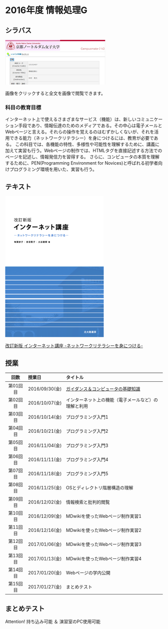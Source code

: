 # 2016年度 情報処理G

## シラバス

[![](2016infoG/syllabus-mini.png)](2016infoG/syllabus.png)

画像をクリックすると全文を画像で閲覧できます。

### 科目の教育目標

インターネット上で使えるさまざまなサービス（機能）は、新しいコミュニケーション手段であり、情報伝達のためのメディアである。その中心は電子メールとWebページと言える。それらの操作を覚えるのはむずかしくないが、それを活用できる能力（ネットワークリテラシー）を身につけるには、教育が必要である。
この科目では、各機能の特性、多様性や可能性を理解するために、講義に加えて実習も行う。Webページの制作では、HTMLタグを直接記述する方法でのページを記述し、情報発信力を習得する。
さらに、コンピュータの本質を理解するために、PEN(Programming Environment for Novices)と呼ばれる初学者向けプログラミング環境を用いた、実習も行う。  

## テキスト

![](../files/InfoBook.png)

[改訂新版 インターネット講座 -ネットワークリテラシーを身につける-](http://www.tomo.gr.jp/internet/)

## 授業

| 回数 | 授業日 | タイトル |
|:-:|:--|:--|
|第01回目|2016/09/30(金)|[ガイダンス＆コンピュータの基礎知識](2016infoG/01.md)|
|第02回目|2016/10/07(金)|インターネット上の機能（電子メールなど）の理解と利用|
|第03回目|2016/10/14(金)|プログラミング入門1|
|第04回目|2016/10/21(金)|プログラミング入門2|
|第05回目|2016/11/04(金)|プログラミング入門3|
|第06回目|2016/11/11(金)|プログラミング入門4|
|第07回目|2016/11/18(金)|プログラミング入門5|
|第08回目|2016/11/25(金)|OSとディレクトリ階層構造の理解|
|第09回目|2016/12/02(金)|情報検索と批判的閲覧|
|第10回目|2016/12/09(金)|MDwikiを使ったWebページ制作実習1|
|第11回目|2016/12/16(金)|MDwikiを使ったWebページ制作実習2|
|第12回目|2017/01/06(金)|MDwikiを使ったWebページ制作実習3|
|第13回目|2017/01/13(金)|MDwikiを使ったWebページ制作実習4|
|第14回目|2017/01/20(金)|Webページの学内公開|
|第15回目|2017/01/27(金)|まとめテスト|

## まとめテスト

Attention! 持ち込み可能 ＆ 演習室のPC使用可能